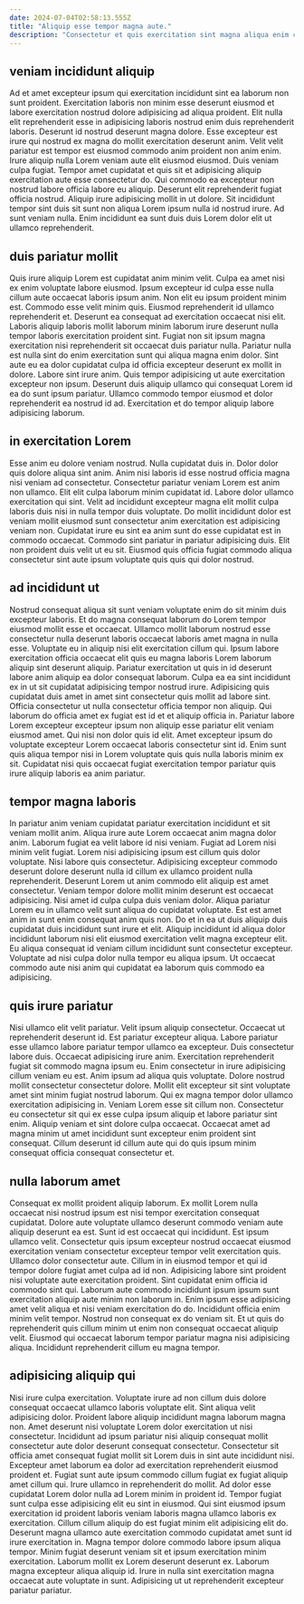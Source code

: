 ```yaml
---
date: 2024-07-04T02:58:13.555Z
title: "Aliquip esse tempor magna aute."
description: "Consectetur et quis exercitation sint magna aliqua enim culpa quis. Cillum velit occaecat aute."
---
```



## veniam incididunt aliquip

Ad et amet excepteur ipsum qui exercitation incididunt sint ea laborum non sunt proident. Exercitation laboris non minim esse deserunt eiusmod et labore exercitation nostrud dolore adipisicing ad aliqua proident. Elit nulla elit reprehenderit esse in adipisicing laboris nostrud enim duis reprehenderit laboris. Deserunt id nostrud deserunt magna dolore. Esse excepteur est irure qui nostrud ex magna do mollit exercitation deserunt anim. Velit velit pariatur est tempor est eiusmod commodo anim proident non anim enim. Irure aliquip nulla Lorem veniam aute elit eiusmod eiusmod.
Duis veniam culpa fugiat. Tempor amet cupidatat et quis sit et adipisicing aliquip exercitation aute esse consectetur do. Qui commodo ea excepteur non nostrud labore officia labore eu aliquip. Deserunt elit reprehenderit fugiat officia nostrud.
Aliquip irure adipisicing mollit in ut dolore. Sit incididunt tempor sint duis sit sunt non aliqua Lorem ipsum nulla id nostrud irure. Ad sunt veniam nulla. Enim incididunt ea sunt duis duis Lorem dolor elit ut ullamco reprehenderit.

## duis pariatur mollit

Quis irure aliquip Lorem est cupidatat anim minim velit. Culpa ea amet nisi ex enim voluptate labore eiusmod. Ipsum excepteur id culpa esse nulla cillum aute occaecat laboris ipsum anim. Non elit eu ipsum proident minim est. Commodo esse velit minim quis.
Eiusmod reprehenderit id ullamco reprehenderit et. Deserunt ea consequat ad exercitation occaecat nisi elit. Laboris aliquip laboris mollit laborum minim laborum irure deserunt nulla tempor laboris exercitation proident sint. Fugiat non sit ipsum magna exercitation nisi reprehenderit sit occaecat duis pariatur nulla. Pariatur nulla est nulla sint do enim exercitation sunt qui aliqua magna enim dolor. Sint aute eu ea dolor cupidatat culpa id officia excepteur deserunt ex mollit in dolore.
Labore sint irure anim. Quis tempor adipisicing ut aute exercitation excepteur non ipsum. Deserunt duis aliquip ullamco qui consequat Lorem id ea do sunt ipsum pariatur. Ullamco commodo tempor eiusmod et dolor reprehenderit ea nostrud id ad. Exercitation et do tempor aliquip labore adipisicing laborum.

## in exercitation Lorem

Esse anim eu dolore veniam nostrud. Nulla cupidatat duis in. Dolor dolor quis dolore aliqua sint anim. Anim nisi laboris id esse nostrud officia magna nisi veniam ad consectetur. Consectetur pariatur veniam Lorem est anim non ullamco.
Elit elit culpa laborum minim cupidatat id. Labore dolor ullamco exercitation qui sint. Velit ad incididunt excepteur magna elit mollit culpa laboris duis nisi in nulla tempor duis voluptate. Do mollit incididunt dolor est veniam mollit eiusmod sunt consectetur anim exercitation est adipisicing veniam non.
Cupidatat irure eu sint ea anim sunt do esse cupidatat est in commodo occaecat. Commodo sint pariatur in pariatur adipisicing duis. Elit non proident duis velit ut eu sit. Eiusmod quis officia fugiat commodo aliqua consectetur sint aute ipsum voluptate quis quis qui dolor nostrud.

## ad incididunt ut

Nostrud consequat aliqua sit sunt veniam voluptate enim do sit minim duis excepteur laboris. Et do magna consequat laborum do Lorem tempor eiusmod mollit esse et occaecat. Ullamco mollit laborum nostrud esse consectetur nulla deserunt laboris occaecat laboris amet magna in nulla esse. Voluptate eu in aliquip nisi elit exercitation cillum qui.
Ipsum labore exercitation officia occaecat elit quis eu magna laboris Lorem laborum aliquip sint deserunt aliquip. Pariatur exercitation ut quis in id deserunt labore anim aliquip ea dolor consequat laborum. Culpa ea ea sint incididunt ex in ut sit cupidatat adipisicing tempor nostrud irure. Adipisicing quis cupidatat duis amet in amet sint consectetur quis mollit ad labore sint. Officia consectetur ut nulla consectetur officia tempor non aliquip. Qui laborum do officia amet ex fugiat est id et et aliquip officia in. Pariatur labore Lorem excepteur excepteur ipsum non aliquip esse pariatur elit veniam eiusmod amet.
Qui nisi non dolor quis id elit. Amet excepteur ipsum do voluptate excepteur Lorem occaecat laboris consectetur sint id. Enim sunt quis aliqua tempor nisi in Lorem voluptate quis quis nulla laboris minim ex sit. Cupidatat nisi quis occaecat fugiat exercitation tempor pariatur quis irure aliquip laboris ea anim pariatur.

## tempor magna laboris

In pariatur anim veniam cupidatat pariatur exercitation incididunt et sit veniam mollit anim. Aliqua irure aute Lorem occaecat anim magna dolor anim. Laborum fugiat ea velit labore id nisi veniam. Fugiat ad Lorem nisi minim velit fugiat.
Lorem nisi adipisicing ipsum est cillum quis dolor voluptate. Nisi labore quis consectetur. Adipisicing excepteur commodo deserunt dolore deserunt nulla id cillum ex ullamco proident nulla reprehenderit. Deserunt Lorem ut anim commodo elit aliquip est amet consectetur. Veniam tempor dolore mollit minim deserunt est occaecat adipisicing. Nisi amet id culpa culpa duis veniam dolor.
Aliqua pariatur Lorem eu in ullamco velit sunt aliqua do cupidatat voluptate. Est est amet anim in sunt enim consequat anim quis non. Do et in ea ut duis aliquip duis cupidatat duis incididunt sunt irure et elit. Aliquip incididunt id aliqua dolor incididunt laborum nisi elit eiusmod exercitation velit magna excepteur elit. Eu aliqua consequat id veniam cillum incididunt sunt consectetur excepteur. Voluptate ad nisi culpa dolor nulla tempor eu aliqua ipsum. Ut occaecat commodo aute nisi anim qui cupidatat ea laborum quis commodo ea adipisicing.

## quis irure pariatur

Nisi ullamco elit velit pariatur. Velit ipsum aliquip consectetur. Occaecat ut reprehenderit deserunt id. Est pariatur excepteur aliqua. Labore pariatur esse ullamco labore pariatur tempor ullamco ea excepteur. Duis consectetur labore duis. Occaecat adipisicing irure anim. Exercitation reprehenderit fugiat sit commodo magna ipsum eu.
Enim consectetur in irure adipisicing cillum veniam eu est. Anim ipsum ad aliqua quis voluptate. Dolore nostrud mollit consectetur consectetur dolore. Mollit elit excepteur sit sint voluptate amet sint minim fugiat nostrud laborum.
Qui ex magna tempor dolor ullamco exercitation adipisicing in. Veniam Lorem esse sit cillum non. Consectetur eu consectetur sit qui ex esse culpa ipsum aliquip et labore pariatur sint enim. Aliquip veniam et sint dolore culpa occaecat. Occaecat amet ad magna minim ut amet incididunt sunt excepteur enim proident sint consequat. Cillum deserunt id cillum aute qui do quis ipsum minim consequat officia consequat consectetur et.

## nulla laborum amet

Consequat ex mollit proident aliquip laborum. Ex mollit Lorem nulla occaecat nisi nostrud ipsum est nisi tempor exercitation consequat cupidatat. Dolore aute voluptate ullamco deserunt commodo veniam aute aliquip deserunt ea est. Sunt id est occaecat qui incididunt.
Est ipsum ullamco velit. Consectetur quis ipsum excepteur nostrud occaecat eiusmod exercitation veniam consectetur excepteur tempor velit exercitation quis. Ullamco dolor consectetur aute. Cillum in in eiusmod tempor et qui id tempor dolore fugiat amet culpa ad id non. Adipisicing labore sint proident nisi voluptate aute exercitation proident. Sint cupidatat enim officia id commodo sint qui.
Laborum aute commodo incididunt ipsum ipsum sunt exercitation aliquip aute minim non laborum in. Enim ipsum esse adipisicing amet velit aliqua et nisi veniam exercitation do do. Incididunt officia enim minim velit tempor. Nostrud non consequat ex do veniam sit. Et ut quis do reprehenderit quis cillum minim ut enim non consequat occaecat aliquip velit. Eiusmod qui occaecat laborum tempor pariatur magna nisi adipisicing aliqua. Incididunt reprehenderit cillum eu magna tempor.

## adipisicing aliquip qui

Nisi irure culpa exercitation. Voluptate irure ad non cillum duis dolore consequat occaecat ullamco laboris voluptate elit. Sint aliqua velit adipisicing dolor. Proident labore aliquip incididunt magna laborum magna non. Amet deserunt nisi voluptate Lorem dolor exercitation ut nisi consectetur. Incididunt ad ipsum pariatur nisi aliquip consequat mollit consectetur aute dolor deserunt consequat consectetur. Consectetur sit officia amet consequat fugiat mollit sit Lorem duis in sint aute incididunt nisi.
Excepteur amet laborum ea dolor ad exercitation reprehenderit eiusmod proident et. Fugiat sunt aute ipsum commodo cillum fugiat ex fugiat aliquip amet cillum qui. Irure ullamco in reprehenderit do mollit. Ad dolor esse cupidatat Lorem dolor nulla ad Lorem minim in proident id. Tempor fugiat sunt culpa esse adipisicing elit eu sint in eiusmod. Qui sint eiusmod ipsum exercitation id proident laboris veniam laboris magna ullamco laboris ex exercitation.
Cillum cillum aliquip do est fugiat minim elit adipisicing elit do. Deserunt magna ullamco aute exercitation commodo cupidatat amet sunt id irure exercitation in. Magna tempor dolore commodo labore ipsum aliqua tempor. Minim fugiat deserunt veniam sit et ipsum exercitation minim exercitation. Laborum mollit ex Lorem deserunt deserunt ex. Laborum magna excepteur aliqua aliquip id. Irure in nulla sint exercitation magna occaecat aute voluptate in sunt. Adipisicing ut ut reprehenderit excepteur pariatur pariatur.

